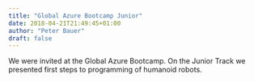 ```yaml
---
title: "Global Azure Bootcamp Junior"
date: 2018-04-21T21:49:45+01:00
author: "Peter Bauer"
draft: false
---
```

We were invited at the Global Azure Bootcamp. On the Junior Track we presented first steps to programming of humanoid robots.
